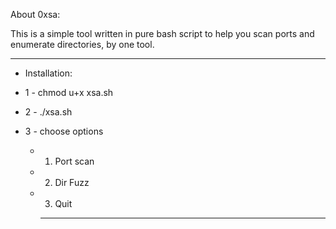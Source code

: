 



About 0xsa:

This is a simple tool written in pure bash script to help you scan ports and enumerate directories, by one tool.

-------------------

* Installation:
* 1 - chmod u+x xsa.sh
* 2 - ./xsa.sh 
* 3 - choose options 


  * 1. Port scan
  * 2. Dir Fuzz
  * 3. Quit

    -------------

